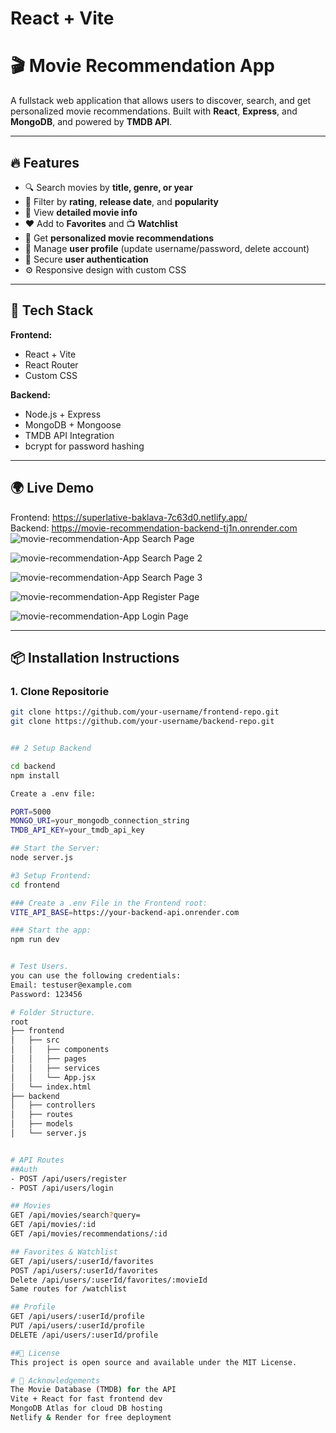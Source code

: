# React + Vite

<!-- This template provides a minimal setup to get React working in Vite with HMR and some ESLint rules.

Currently, two official plugins are available:

- [@vitejs/plugin-react](https://github.com/vitejs/vite-plugin-react/blob/main/packages/plugin-react) uses [Babel](https://babeljs.io/) for Fast Refresh
- [@vitejs/plugin-react-swc](https://github.com/vitejs/vite-plugin-react/blob/main/packages/plugin-react-swc) uses [SWC](https://swc.rs/) for Fast Refresh

## Expanding the ESLint configuration

If you are developing a production application, we recommend using TypeScript with type-aware lint rules enabled. Check out the [TS template](https://github.com/vitejs/vite/tree/main/packages/create-vite/template-react-ts) for information on how to integrate TypeScript and [`typescript-eslint`](https://typescript-eslint.io) in your project. -->

# 🎬 Movie Recommendation App

A fullstack web application that allows users to discover, search, and get personalized movie recommendations. Built with **React**, **Express**, and **MongoDB**, and powered by **TMDB API**.

---

## 🔥 Features

- 🔍 Search movies by **title, genre, or year**
- 🎯 Filter by **rating**, **release date**, and **popularity**
- 📄 View **detailed movie info**
- ❤️ Add to **Favorites** and 📺 **Watchlist**
- 🤖 Get **personalized movie recommendations**
- 👤 Manage **user profile** (update username/password, delete account)
- 🔐 Secure **user authentication**
- ⚙️ Responsive design with custom CSS

---

## 🚀 Tech Stack

**Frontend:**
- React + Vite
- React Router
- Custom CSS

**Backend:**
- Node.js + Express
- MongoDB + Mongoose
- TMDB API Integration
- bcrypt for password hashing

---

## 🌍 Live Demo

Frontend: https://superlative-baklava-7c63d0.netlify.app/  
Backend: https://movie-recommendation-backend-tj1n.onrender.com
![movie-recommendation-App Search Page](https://github.com/user-attachments/assets/847cca7b-91d4-4d6c-acf4-d8705cc07158)

![movie-recommendation-App Search Page 2](https://github.com/user-attachments/assets/9c66cf2f-4448-46c6-9185-c73f84e0b416)

![movie-recommendation-App Search Page 3](https://github.com/user-attachments/assets/bd65b99b-7b10-4f88-a629-c100c6c10629)

![movie-recommendation-App Register Page](https://github.com/user-attachments/assets/54185ef7-7e28-4bd8-b460-e64dd4d8216a)

![movie-recommendation-App Login Page](https://github.com/user-attachments/assets/6c57fc3b-44c2-4e5d-8563-0afaa4a28eed)




---

## 📦 Installation Instructions

### 1. Clone Repositorie

```bash
git clone https://github.com/your-username/frontend-repo.git
git clone https://github.com/your-username/backend-repo.git


## 2 Setup Backend

cd backend
npm install

Create a .env file:

PORT=5000
MONGO_URI=your_mongodb_connection_string
TMDB_API_KEY=your_tmdb_api_key

## Start the Server:
node server.js

#3 Setup Frontend:
cd frontend

### Create a .env File in the Frontend root:
VITE_API_BASE=https://your-backend-api.onrender.com

### Start the app:
npm run dev


# Test Users.
you can use the following credentials:
Email: testuser@example.com
Password: 123456

# Folder Structure.
root
├── frontend
│   ├── src
│   │   ├── components
│   │   ├── pages
│   │   ├── services
│   │   └── App.jsx
│   └── index.html
├── backend
│   ├── controllers
│   ├── routes
│   ├── models
│   └── server.js


# API Routes
##Auth
- POST /api/users/register
- POST /api/users/login

## Movies
GET /api/movies/search?query=
GET /api/movies/:id
GET /api/movies/recommendations/:id

## Favorites & Watchlist
GET /api/users/:userId/favorites
POST /api/users/:userId/favorites
Delete /api/users/:userId/favorites/:movieId
Same routes for /watchlist

## Profile
GET /api/users/:userId/profile
PUT /api/users/:userId/profile
DELETE /api/users/:userId/profile

##📄 License
This project is open source and available under the MIT License.

# 🙌 Acknowledgements
The Movie Database (TMDB) for the API
Vite + React for fast frontend dev
MongoDB Atlas for cloud DB hosting
Netlify & Render for free deployment
